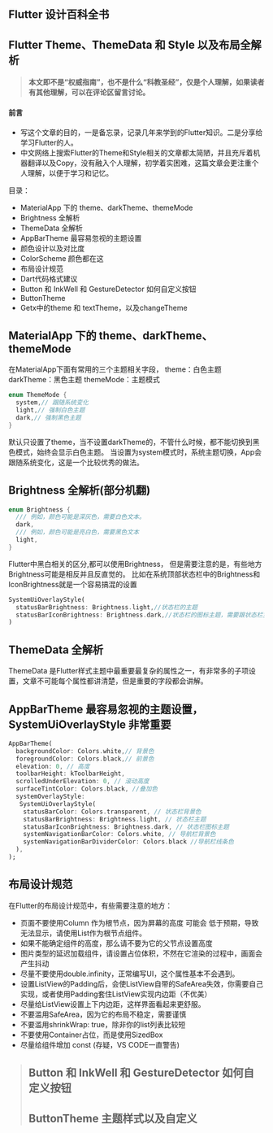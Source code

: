 ## Flutter 设计百科全书
## Flutter Theme、ThemeData 和 Style 以及布局全解析

> ####  本文即不是“权威指南”，也不是什么“科教圣经”，仅是个人理解，如果读者有其他理解，可以在评论区留言讨论。

#### 前言

- 写这个文章的目的，一是备忘录，记录几年来学到的Flutter知识。二是分享给学习Flutter的人。
- 中文网络上搜索Flutter的Theme和Style相关的文章都太简陋，并且充斥着机器翻译以及Copy，没有融入个人理解，初学着实困难，这篇文章会更注重个人理解，以便于学习和记忆。


目录：
* MaterialApp 下的 theme、darkTheme、themeMode
* Brightness 全解析
* ThemeData 全解析
* AppBarTheme 最容易忽视的主题设置
* 颜色设计以及对比度
* ColorScheme 颜色都在这
* 布局设计规范
* Dart代码格式建议
* Button 和 InkWell 和 GestureDetector 如何自定义按钮
* ButtonTheme
* Getx中的theme 和 textTheme，以及changeTheme


## MaterialApp 下的 theme、darkTheme、themeMode
在MaterialApp下面有常用的三个主题相关字段，
theme：白色主题
darkTheme：黑色主题
themeMode：主题模式
```DART
enum ThemeMode {
  system,// 跟随系统变化
  light,// 强制白色主题
  dark,// 强制黑色主题
}
```
默认只设置了theme，当不设置darkTheme的，不管什么时候，都不能切换到黑色模式，始终会显示白色主题。
当设置为system模式时，系统主题切换，App会跟随系统变化，这是一个比较优秀的做法。

## Brightness 全解析(部分机翻)
```DART
enum Brightness {
  /// 例如，颜色可能是深灰色，需要白色文本。
  dark,
  /// 例如，颜色可能是亮白色，需要黑色文本
  light,
}
```
Flutter中黑白相关的区分,都可以使用Brightness，
但是需要注意的是，有些地方Brightness可能是相反并且反直觉的。
比如在系统顶部状态栏中的Brightness和IconBrightness就是一个容易搞混的设置
```DART
SystemUiOverlayStyle(
  statusBarBrightness: Brightness.light,//状态栏的主题
  statusBarIconBrightness: Brightness.dark,//状态栏的图标主题，需要跟状态栏主题相反
)
```

## ThemeData 全解析
ThemeData 是Flutter样式主题中最重要最复杂的属性之一，有非常多的子项设置，文章不可能每个属性都讲清楚，但是重要的字段都会讲解。

## AppBarTheme 最容易忽视的主题设置， SystemUiOverlayStyle 非常重要
```DART
AppBarTheme(
  backgroundColor: Colors.white,// 背景色
  foregroundColor: Colors.black,// 前景色
  elevation: 0, // 高度
  toolbarHeight: kToolbarHeight,
  scrolledUnderElevation: 0, // 滚动高度
  surfaceTintColor: Colors.black, //叠加色
  systemOverlayStyle: 
   SystemUiOverlayStyle(
    statusBarColor: Colors.transparent, // 状态栏背景色
    statusBarBrightness: Brightness.light, // 状态栏主题
    statusBarIconBrightness: Brightness.dark, // 状态栏图标主题
    systemNavigationBarColor: Colors.white, // 导航栏背景色
    systemNavigationBarDividerColor: Colors.black //导航栏线条色
  ),
);
```




## 布局设计规范
在Flutter的布局设计规范中，有些需要注意的地方：
* 页面不要使用Column 作为根节点，因为屏幕的高度 可能会 低于预期，导致无法显示，请使用List作为根节点组件。
* 如果不能确定组件的高度，那么请不要为它的父节点设置高度
* 图片类型的延迟加载组件，请设置占位体积，不然在它渲染的过程中，画面会产生抖动
* 尽量不要使用double.infinity，正常编写UI，这个属性基本不会遇到。
* 设置ListView的Padding后，会使ListView自带的SafeArea失效，你需要自己实现，或者使用Padding套住ListView实现内边距（不优美）
* 尽量给ListView设置上下内边距，这样界面看起来更舒服。
* 不要滥用SafeArea，因为它的布局不稳定，需要谨慎
* 不要滥用shrinkWrap: true，除非你的list列表比较短
* 不要使用Container占位，而是使用SizedBox
* 尽量给组件增加 const (存疑，VS CODE一直警告)




> ## Button 和 InkWell 和 GestureDetector 如何自定义按钮
> ## ButtonTheme 主题样式以及自定义
